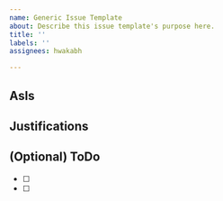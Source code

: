 ```yaml
---
name: Generic Issue Template
about: Describe this issue template's purpose here.
title: ''
labels: ''
assignees: hwakabh

---
```


## AsIs


## Justifications


## (Optional) ToDo
- [ ]
- [ ]
